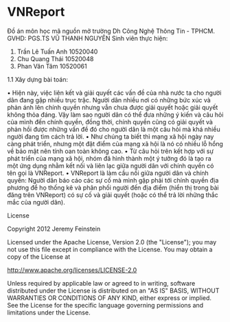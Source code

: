 VNReport
================
Đồ án môn học mã nguồn mở trường Dh Công Nghệ Thông Tin - TPHCM.
GVHD:		PGS.TS VŨ THANH NGUYÊN
Sinh viên thực hiện:
1.	Trần Lê Tuấn Anh		10520040			
2.	Chu Quang Thái		10520048‏
3.	Phan Văn Tâm			10520061


1.1	Xây dựng bài toán:

•	Hiện này, việc liên kết và giải quyết các vấn đề của nhà nước ta cho người dân đang gặp nhiều trục trặc. Người dân nhiều nơi có những bức xúc và phản ánh lên chính quyền nhưng vẫn chưa được giải quyết hoặc giải quyết không thỏa đáng.  Vậy làm sao người dân có thể đưa những ý kiến và câu hỏi của mình đến chính quyền, đồng thời, chính quyền cũng có giải quyết và phản hồi được những vấn đề đó cho người dân là một câu hỏi mà khá nhiều người đang tìm cách trả lời.
•	Như chúng ta biết thì mạng xã hội ngày nay càng phát triển, nhưng một đặt điểm của mạng xã hội là nó có nhiều lỗ hổng về bảo mật nên tính oan toàn không cao.
•	Từ câu hỏi trên kết hợp với sự phát triển của mạng xã hội, nhóm đã hình thành một ý tưởng đó là tạo ra một ứng dụng nhằm kết nối và liên lạc giữa người dân với chính quyền có tên gọi là VNReport.
•	VNReport là làm cầu nối giữa người dân và chính quyền: Người dân báo cáo các sự cố mà mình gặp phải tới chính quyền địa phương để họ thống kê và phân phối người đến địa điểm (hiển thị trong bài đăng trên VNReport) có sự cố và giải quyết (hoặc có thể trả lời những thắc mắc của người dân).


License

Copyright 2012 Jeremy Feinstein

Licensed under the Apache License, Version 2.0 (the "License");
you may not use this file except in compliance with the License.
You may obtain a copy of the License at

http://www.apache.org/licenses/LICENSE-2.0

Unless required by applicable law or agreed to in writing, software
distributed under the License is distributed on an "AS IS" BASIS,
WITHOUT WARRANTIES OR CONDITIONS OF ANY KIND, either express or implied.
See the License for the specific language governing permissions and
limitations under the License.
